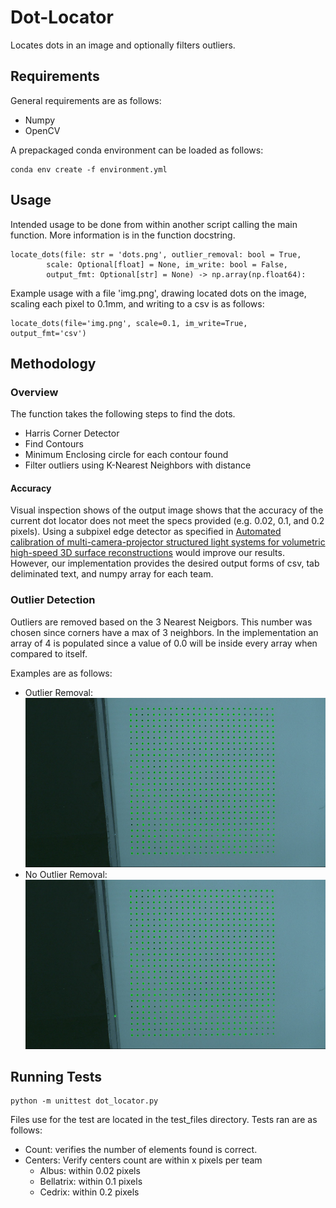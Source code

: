 # Dot-Locator
Locates dots in an image and optionally filters outliers.

## Requirements
General requirements are as follows:
* Numpy
* OpenCV

A prepackaged conda environment can be loaded as follows:
```
conda env create -f environment.yml
```

## Usage
Intended usage to be done from within another script calling the main function.
More information is in the function docstring.
```
locate_dots(file: str = 'dots.png', outlier_removal: bool = True,
        scale: Optional[float] = None, im_write: bool = False, 
        output_fmt: Optional[str] = None) -> np.array(np.float64):
```
Example usage with a file 'img.png', drawing located dots on the image, scaling
each pixel to 0.1mm, and writing to a csv is as follows:
```
locate_dots(file='img.png', scale=0.1, im_write=True, output_fmt='csv')
```
## Methodology
### Overview
The function takes the following steps to find the dots.
* Harris Corner Detector
* Find Contours
* Minimum Enclosing circle for each contour found
* Filter outliers using K-Nearest Neighbors with distance

#### Accuracy
Visual inspection shows of the output image shows that the accuracy of the
current dot locator does not meet the specs provided (e.g. 0.02, 0.1, and 0.2
pixels). Using a subpixel edge detector as specified in 
[Automated calibration of multi-camera-projector structured light systems for volumetric high-speed 3D surface reconstructions](https://www.researchgate.net/figure/Image-processing-steps-to-detect-dots-a-d-Identification-of-the-printed-dots-captured_fig1_329463216)
would improve our results. However, our implementation provides the desired 
output forms of csv, tab deliminated text, and numpy array for each team.

### Outlier Detection
Outliers are removed based on the 3 Nearest Neigbors. This number was chosen
since corners have a max of 3 neighbors. In the implementation an array of 4
is populated since a value of 0.0 will be inside every array when compared
to itself. 

Examples are as follows:
* Outlier Removal:
![Outlier Removal](https://github.com/Michael-Hodges/Dot-Locator/blob/main/dots_located.png?raw=true)
* No Outlier Removal:
![No Outlier Removal](https://github.com/Michael-Hodges/Dot-Locator/blob/main/dots_unfiltered.png?raw=true)

## Running Tests
```
python -m unittest dot_locator.py
```
Files use for the test are located in the test_files directory.
Tests ran are as follows:
* Count: verifies the number of elements found is correct.
* Centers: Verify centers count are within x pixels per team
    * Albus: within 0.02 pixels
    * Bellatrix: within 0.1 pixels
    * Cedrix: within 0.2 pixels
